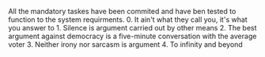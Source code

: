 All the mandatory taskes have been commited and have ben tested to function to the system requirments.
	0. It ain't what they call you, it's what you answer to
	1. Silence is argument carried out by other means
	2. The best argument against democracy is a five-minute conversation with the average voter
	3. Neither irony nor sarcasm is argument
	4. To infinity and beyond
	
